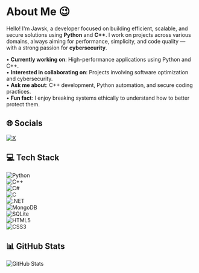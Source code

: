 # About Me 😉

Hello! I'm Jawsk, a developer focused on building efficient, scalable, and secure solutions using **Python** and **C++**. I work on projects across various domains, always aiming for performance, simplicity, and code quality — with a strong passion for **cybersecurity**.

• **Currently working on**: High-performance applications using Python and C++.  
• **Interested in collaborating on**: Projects involving software optimization and cybersecurity.  
• **Ask me about**: C++ development, Python automation, and secure coding practices.  
• **Fun fact**: I enjoy breaking systems ethically to understand how to better protect them.

## 🌐 Socials  
[![X](https://img.shields.io/badge/X-black.svg?logo=X&logoColor=white)](https://x.com/jawsk10)

## 💻 Tech Stack  
![Python](https://img.shields.io/badge/python-%233776AB.svg?style=plastic&logo=python&logoColor=white)  
![C++](https://img.shields.io/badge/c++-%2300599C.svg?style=plastic&logo=c%2B%2B&logoColor=white)  
![C#](https://img.shields.io/badge/c%23-%23239120.svg?style=plastic&logo=c-sharp&logoColor=white)  
![C](https://img.shields.io/badge/c-%2300599C.svg?style=plastic&logo=c&logoColor=white)  
![.NET](https://img.shields.io/badge/.NET-5C2D91?style=plastic&logo=dotnet&logoColor=white)  
![MongoDB](https://img.shields.io/badge/MongoDB-%234ea94b.svg?style=plastic&logo=mongodb&logoColor=white)  
![SQLite](https://img.shields.io/badge/sqlite-%2307405e.svg?style=plastic&logo=sqlite&logoColor=white)  
![HTML5](https://img.shields.io/badge/html5-%23E34F26.svg?style=plastic&logo=html5&logoColor=white)  
![CSS3](https://img.shields.io/badge/css3-%231572B6.svg?style=plastic&logo=css3&logoColor=white)

## 📊 GitHub Stats  
![GitHub Stats](https://github-readme-stats.vercel.app/api?username=jawsk10&show_icons=true&theme=dark)
